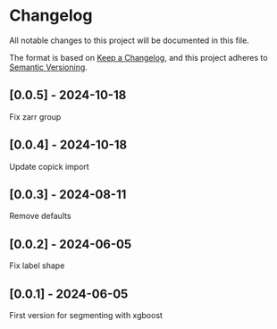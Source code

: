 # Changelog
All notable changes to this project will be documented in this file.

The format is based on [Keep a Changelog](https://keepachangelog.com/en/1.0.0/),
and this project adheres to [Semantic Versioning](https://semver.org/spec/v2.0.0.html).

## [0.0.5] - 2024-10-18
Fix zarr group

## [0.0.4] - 2024-10-18
Update copick import

## [0.0.3] - 2024-08-11
Remove defaults

## [0.0.2] - 2024-06-05
Fix label shape

## [0.0.1] - 2024-06-05
First version for segmenting with xgboost
